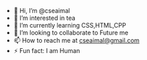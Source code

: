 - 👋 Hi, I’m @cseaimal
- 👀 I’m interested in tea
- 🌱 I’m currently learning CSS,HTML,CPP
- 💞️ I’m looking to collaborate to Future me
- 📫 How to reach me at cseaimal@gmail.com
- ⚡ Fun fact: I am Human
